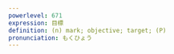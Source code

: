 ```yaml
---
powerlevel: 671
expression: 目標
definition: (n) mark; objective; target; (P)
pronunciation: もくひょう
---
```

